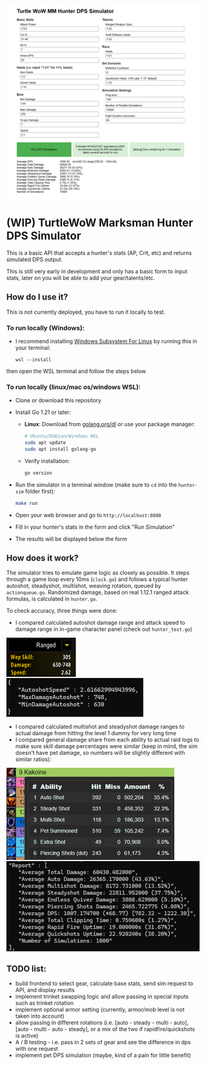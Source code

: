 <img src="./images/form.png" alt="preview" width="600">

# (WIP) TurtleWoW Marksman Hunter DPS Simulator

This is a basic API that accepts a hunter's stats (AP, Crit, etc) and returns simulated DPS output. 

This is still very early in development and only has a basic form to input stats, later on you will be able to add your gear/talents/etc.

## How do I use it?
This is not currently deployed, you have to run it locally to test.

### To run locally (Windows):
* I recommend installing [Windows Subsystem For Linux](https://learn.microsoft.com/en-us/windows/wsl/install) by running this in your terminal:
    ```
    wsl --install
    ```
then open the WSL terminal and follow the steps below

### To run locally (linux/mac os/windows WSL):
* Clone or download this repository

* Install Go 1.21 or later:
  * **Linux**: Download from [golang.org/dl](https://golang.org/dl/) or use your package manager:
    ```bash
    # Ubuntu/Debian/Windows WSL
    sudo apt update
    sudo apt install golang-go
    ```
  * Verify installation:
    ```bash
    go version
    ```

* Run the simulator in a terminal window (make sure to `cd` into the `hunter-sim` folder first):
  ```bash
  make run
  ```

* Open your web browser and go to `http://localhost:8080`
* Fill in your hunter's stats in the form and click "Run Simulation"
* The results will be displayed below the form



## How does it work?
The simulator tries to emulate game logic as closely as possible. It steps through a game loop every 10ms (`clock.go`) and follows a typical hunter autoshot, steadyshot, multishot,  weaving rotation, queued by `actionqueue.go`. Randomized damage, based on real 1.12.1 ranged attack formulas, is calculated in `hunter.go`.

To check accuracy, three things were done:
* I compared calculated autoshot damage range and attack speed to damage range in in-game character panel (check out `hunter_test.go`)

![Char Panel Damage Range](./images/char-panel.png)
![Char Panel Compare](./images/char-panel-compare.png)

* I compared calculated multishot and steadyshot damage ranges to actual damage from hitting the level 1 dummy for very long time
* I compared general damage share from each ability to actual raid logs to make sure skill damage percentages were similar (keep in mind, the sim doesn't have pet damage, so numbers will be slightly different with similar ratios):

![turtlogs](./images/turtlogs.png)
![turtlogs comparison](./images/turtlogs-compare.png)



## TODO list:
* build frontend to select gear, calculate base stats, send sim request to API, and display results
* implement trinket swapping logic and allow passing in special inputs such as trinket rotation
* implement optional armor setting (currently, armor/mob level is not taken into account)
* allow passing in different rotations (i.e. [auto - steady - multi - auto], [auto - multi - auto - steady], or a mix of the two if rapidfire/quickshots is active)
* A / B testing - i.e. pass in 2 sets of gear and see the difference in dps with one request
* implement pet DPS simulation (maybe, kind of a pain for little benefit)
